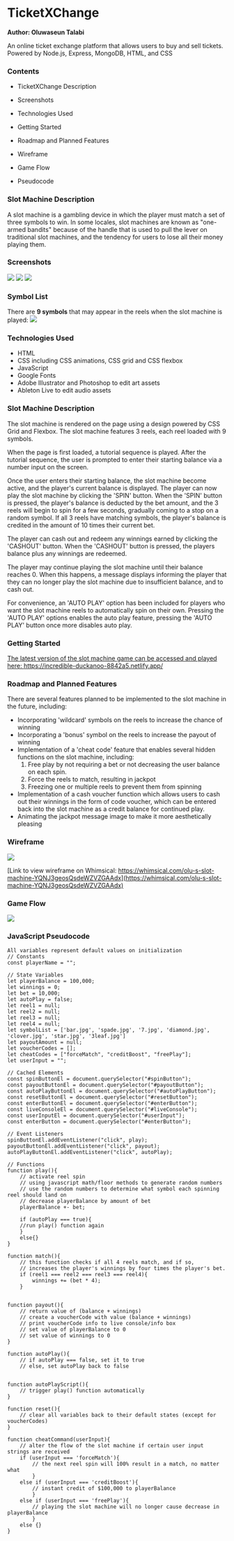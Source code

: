 # TicketXChange
**Author: Oluwaseun Talabi**

An online ticket exchange platform that allows users to buy and sell tickets.
Powered by Node.js, Express, MongoDB, HTML, and CSS

### Contents

- TicketXChange Description
- Screenshots
- Technologies Used
- Getting Started
- Roadmap and Planned Features
- Wireframe
- Game Flow

- Pseudocode

### Slot Machine Description
A slot machine is a gambling device in which the player must match a set of three symbols to win. In some locales, slot machines are known as "one-armed bandits" because of the handle that is used to pull the lever on traditional slot machines, and the tendency for users to lose all their money playing them.

### Screenshots
<img src="https://hedonic.life/wp-content/uploads/2022/07/mainui.png" />
<img src="https://hedonic.life/wp-content/uploads/2022/07/jackpotscreenshot.png" />
<img src="https://hedonic.life/wp-content/uploads/2022/07/cashoutmessage.png" />

### Symbol List
There are **9 symbols** that may appear in the reels when the slot machine is played:
<img src="https://hedonic.life/wp-content/uploads/2022/07/slot-machine-symbols-5.png" />

### Technologies Used
- HTML
- CSS including CSS animations, CSS grid and CSS flexbox
- JavaScript
- Google Fonts
- Adobe Illustrator and Photoshop to edit art assets
- Ableton Live to edit audio assets

### Slot Machine Description

The slot machine is rendered on the page using a design powered by CSS Grid and Flexbox. The slot machine features 3 reels, each reel loaded with 9 symbols.

When the page is first loaded, a tutorial sequence is played. After the tutorial sequence, the user is prompted to enter their starting balance via a number input on the screen.

Once the user enters their starting balance, the slot machine become active, and the player's current balance is displayed. The player can now play the slot machine by clicking the 'SPIN' button. When the 'SPIN' button is pressed, the player's balance is deducted by the bet amount, and the 3 reels will begin to spin for a few seconds, gradually coming to a stop on a random symbol. If all 3 reels have matching symbols, the player's balance is credited in the amount of 10 times their current bet.

The player can cash out and redeem any winnings earned by clicking the 'CASHOUT' button. When the 'CASHOUT' button is pressed, the players balance plus any winnings are redeemed.

The player may continue playing the slot machine until their balance reaches 0. When this happens, a message displays informing the player that they can no longer play the slot machine due to insufficient balance, and to cash out.

For convenience, an 'AUTO PLAY' option has been included for players who want the slot machine reels to automatically spin on their own. Pressing the 'AUTO PLAY' options enables the auto play feature, pressing the 'AUTO PLAY' button once more disables auto play.

### Getting Started
[The latest version of the slot machine game can be accessed and played here: https://incredible-duckanoo-8842a5.netlify.app/ ](https://incredible-duckanoo-8842a5.netlify.app/)


### Roadmap and Planned Features
There are several features planned to be implemented to the slot machine in the future, including:

* Incorporating 'wildcard' symbols on the reels to increase the chance of winning
* Incorporating a 'bonus' symbol on the reels to increase the payout of winning
* Implementation of a 'cheat code' feature that enables several hidden functions on the slot machine, including:
    1. Free play by not requiring a bet or not decreasing the user balance on each spin.
    2. Force the reels to match, resulting in jackpot
    3. Freezing one or multiple reels to prevent them from spinning
* Implementation of a cash voucher function which allows users to cash out their winnings in the form of code voucher, which can be entered back into the slot machine as a credit balance for continued play.
* Animating the jackpot message image to make it more aesthetically pleasing

### Wireframe
<img src="https://hedonic.life/wp-content/uploads/2022/07/slot-machine-wireframe.png" />

[Link to view wireframe on Whimsical: https://whimsical.com/olu-s-slot-machine-YQNJ3geosQsdeWZVZGAAdx](https://whimsical.com/olu-s-slot-machine-YQNJ3geosQsdeWZVZGAAdx)

### Game Flow
<img src="https://hedonic.life/wp-content/uploads/2022/07/Slot-Machine-Game-Flow-4.png" />








### JavaScript Pseudocode


```
All variables represent default values on initialization
// Constants
const playerName = "";

// State Variables
let playerBalance = 100,000;
let winnings = 0;
let bet = 10,000;
let autoPlay = false;
let reel1 = null;
let reel2 = null;
let reel3 = null;
let reel4 = null;
let symbolList = ['bar.jpg', 'spade.jpg', '7.jpg', 'diamond.jpg', 'clover.jpg', 'star.jpg', '3leaf.jpg']
let payoutAmount = null;
let voucherCodes = [];
let cheatCodes = ["forceMatch", "creditBoost", "freePlay"];
let userInput = "";

// Cached Elements
const spinButtonEl = document.querySelector("#spinButton");
const payoutButtonEl = document.querySelector("#payoutButton");
const autoPlayButtonEl = document.querySelector("#autoPlayButton");
const resetButtonEl = document.querySelector("#resetButton");
const enterButtonEl = document.querySelector("#enterButton");
const liveConsoleEl = document.querySelector("#liveConsole");
const userInputEl = document.querySelector("#userInput");
const enterButton = document.querySelector("#enterButton");

// Event Listeners
spinButtonEl.addEventListener("click", play);
payoutButtonEl.addEventListener("click", payout);
autoPlayButtonEl.addEventListener("click", autoPlay);

// Functions
function play(){
	// activate reel spin
	// using javascript math/floor methods to generate random numbers
	// use the random numbers to determine what symbol each spinning reel should land on
	// decrease playerBalance by amount of bet
	playerBalance +- bet;
	
	if (autoPlay === true){
	//run play() function again
	}
	else{}
}

function match(){
	// this function checks if all 4 reels match, and if so,
	// increases the player's winnings by four times the player's bet.
	if (reel1 === reel2 === reel3 === reel4){
		winnings += (bet * 4);
	}


function payout(){
	// return value of (balance + winnings)
	// create a voucherCode with value (balance + winnings)
	// print voucherCode info to live console/info box
	// set value of playerBalance to 0
	// set value of winnings to 0
}

function autoPlay(){
	// if autoPlay === false, set it to true
	// else, set autoPlay back to false


function autoPlayScript(){
	// trigger play() function automatically
}	
	
function reset(){
	// clear all variables back to their default states (except for voucherCodes)
}

function cheatCommand(userInput){
	// alter the flow of the slot machine if certain user input strings are received
	if (userInput === 'forceMatch'){
		// the next reel spin will 100% result in a match, no matter what
		}
	else if (userInput === 'creditBoost'){
		// instant credit of $100,000 to playerBalance
		}
	else if (userInput === 'freePlay'){
		// playing the slot machine will no longer cause decrease in playerBalance
		}
	else {}
}
	

```

